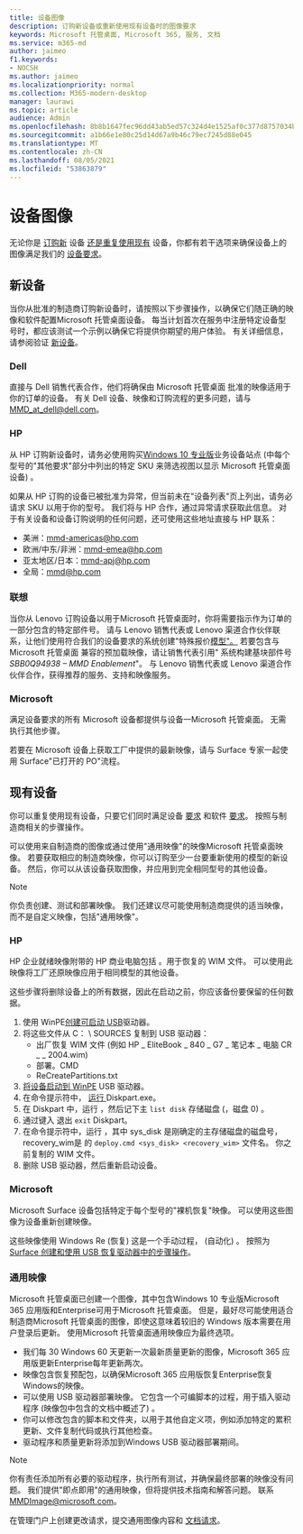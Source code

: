 ```yaml
---
title: 设备图像
description: 订购新设备或重新使用现有设备时的图像要求
keywords: Microsoft 托管桌面, Microsoft 365, 服务, 文档
ms.service: m365-md
author: jaimeo
f1.keywords:
- NOCSH
ms.author: jaimeo
ms.localizationpriority: normal
ms.collection: M365-modern-desktop
manager: laurawi
ms.topic: article
audience: Admin
ms.openlocfilehash: 8b8b1647fec96dd43ab5ed57c324d4e1525af0c377d8757034b6171dc606107d
ms.sourcegitcommit: a1b66e1e80c25d14d67a9b46c79ec7245d88e045
ms.translationtype: MT
ms.contentlocale: zh-CN
ms.lasthandoff: 08/05/2021
ms.locfileid: "53863879"
---
```

# <a name="device-images"></a>设备图像


无论你是 [订购新](#new-devices) 设备 [还是重复使用现有](#existing-devices) 设备，你都有若干选项来确保设备上的图像满足我们的 [设备要求](device-requirements.md#check-hardware-requirements)。

## <a name="new-devices"></a>新设备
当你从批准的制造商订购新设备时[](device-requirements.md#minimum-requirements)，请按照以下步骤操作，以确保它们随正确的映像和软件配置Microsoft 托管桌面设备。 每当计划首次在服务中注册特定设备型号时，都应该测试一个示例以确保它将提供你期望的用户体验。 有关详细信息，请参阅验证 [新设备](/microsoft-365/managed-desktop/get-started/validate-device)。

### <a name="dell"></a>Dell
直接与 Dell 销售代表合作，他们将确保由 Microsoft 托管桌面 批准的映像适用于你的订单的设备。 有关 Dell 设备、映像和订购流程的更多问题，请与 MMD_at_dell@dell.com。

### <a name="hp"></a>HP 
从 HP 订购新设备时，请务必使用购买[Windows 10 专业版](https://www.microsoft.com/windowsforbusiness/view-all-devices#view-all-filter)业务设备站点 (中每个型号的"其他要求"部分中列出的特定 SKU 来筛选视图以显示 Microsoft 托管桌面 设备) 。

如果从 HP 订购的设备已被批准为异常，但当前未[](customizing.md)在"设备列表"页上列出，请务必请求 SKU 以用于你的型号。 我们将与 HP 合作，通过异常请求获取此信息。 对于有关设备和设备订购说明的任何问题，还可使用这些地址直接与 HP 联系：
 
- 美洲：mmd-americas@hp.com
- 欧洲/中东/非洲：mmd-emea@hp.com
- 亚太地区/日本：mmd-apj@hp.com
- 全局：mmd@hp.com

### <a name="lenovo"></a>联想
当你从 Lenovo 订购设备以用于Microsoft 托管桌面时，你将需要指示作为订单的一部分包含的特定部件号。 请与 Lenovo 销售代表或 Lenovo 渠道合作伙伴联系，让他们使用符合我们的设备要求的系统创建"特殊报价[模型"。](device-requirements.md#minimum-requirements) 若要包含与 Microsoft 托管桌面 兼容的预加载映像，请让销售代表引用" 系统构建基块部件号 *SBB0Q94938 – MMD Enablement*"。 与 Lenovo 销售代表或 Lenovo 渠道合作伙伴合作，获得推荐的服务、支持和映像服务。

### <a name="microsoft"></a>Microsoft
满足设备要求的所有 Microsoft 设备都提供与设备一Microsoft 托管桌面。 无需执行其他步骤。

若要在 Microsoft 设备上获取工厂中提供的最新映像，请与 Surface 专家一起使用 Surface"已打开的 PO"流程。

## <a name="existing-devices"></a>现有设备

你可以重复使用现有设备，只要它们同时满足设备  [要求](device-requirements.md#minimum-requirements) 和软件 [要求](device-requirements.md#installed-software)。 按照与制造商相关的步骤操作。

可以使用来自制造商的图像或通过使用"通用映像"的映像Microsoft 托管桌面映像。 若要获取相应的制造商映像，你可以订购至少一台要重新[](#new-devices)使用的模型的新设备。 然后，你可以从该设备获取图像，并应用到完全相同型号的其他设备。

> [!NOTE]
> 你负责创建、测试和部署映像。 我们还建议尽可能使用制造商提供的适当映像，而不是自定义映像，包括"通用映像"。

### <a name="hp"></a>HP

HP 企业就绪映像附带的 HP 商业电脑包括 。用于恢复的 WIM 文件。 可以使用此映像将工厂还原映像应用于相同模型的其他设备。

这些步骤将删除设备上的所有数据，因此在启动之前，你应该备份要保留的任何数据。

1. 使用 WinPE[创建可启动 USB](/windows-hardware/manufacture/desktop/winpe-create-usb-bootable-drive)驱动器。
2. 将这些文件从 C： \\ SOURCES 复制到 USB 驱动器：
    - 出厂恢复 WIM 文件 (例如 HP \_ EliteBook \_ 840 \_ G7 \_ 笔记本 \_ 电脑 CR \_ \_ 2004.wim) 
    - 部署。CMD
    - ReCreatePartitions.txt
3. [将设备启动到 WinPE](https://store.hp.com/us/en/tech-takes/how-to-boot-from-usb-drive-on-windows-10-pcs) USB 驱动器。
4. 在命令提示符中， [ 运行 ](/windows-server/administration/windows-commands/diskpart#additional-references)Diskpart.exe。
5. 在 Diskpart 中，运行 ，然后记下主 `list disk` 存储磁盘 (，磁盘 0) 。
6. 通过键入 退出 `exit` Diskpart。
7. 在命令提示符中，运行 ，其中 sys_disk 是刚确定的主存储磁盘的磁盘号，recovery_wim是 的 `deploy.cmd <sys_disk> <recovery_wim>` 文件名。  你之前复制的 WIM 文件。
8. 删除 USB 驱动器，然后重新启动设备。

### <a name="microsoft"></a>Microsoft 

Microsoft Surface 设备包括特定于每个型号的[](https://support.microsoft.com/en-us/surfacerecoveryimage)"裸机恢复"映像。 可以使用这些图像为设备重新创建映像。

这些映像使用 Windows Re (恢复) 这是一个手动过程， (自动化) 。 按照为 [Surface 创建和使用 USB 恢复驱动器中的步骤操作](https://support.microsoft.com/surface/creating-and-using-a-usb-recovery-drive-for-surface-677852e2-ed34-45cb-40ef-398fc7d62c07)。


### <a name="universal-image"></a>通用映像
Microsoft 托管桌面已创建一个图像，其中包含Windows 10 专业版Microsoft 365 应用版和Enterprise可用于Microsoft 托管桌面。 但是，最好尽可能使用适合制造商Microsoft 托管桌面的图像，即使这意味着较旧的 Windows 版本需要在用户登录后更新。 使用Microsoft 托管桌面通用映像应为最终选项。

- 我们每 30 Windows 60 天更新一次最新质量更新的图像，Microsoft 365 应用版更新Enterprise每年更新两次。
- 映像包含恢复预配包，以确保Microsoft 365 应用版恢复Enterprise恢复Windows的映像。
- 可以使用 USB 驱动器部署映像。 它包含一个可编脚本的过程，用于插入驱动程序 (映像包中包含的文档中概述了) 。
- 你可以修改包含的脚本和文件夹，以用于其他自定义项，例如添加特定的累积更新、文件复制代码或执行其他检查。
- 驱动程序和质量更新将添加到Windows USB 驱动器部署期间。

> [!NOTE]
> 你有责任添加所有必要的驱动程序，执行所有测试，并确保最终部署的映像没有问题。 我们提供"即点即用"的通用映像，但将提供技术指南和解答问题。 联系 MMDImage@microsoft.com。

在管理门户上创建更改请求，提交通用图像内容和 [文档请求](../get-started/access-admin-portal.md)。


